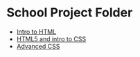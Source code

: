 # School Project Folder

<ul>
<li><a href="intro_to_html/index.html" target="_blank">Intro to HTML</a></li>
<li><a href="HTML5_intro_to_css/index.html" target="_blank">HTML5 and intro to CSS</a>
</li>
<li><a href="Advanced_css/index.html" target="_blank">Advanced CSS</a>
</li>
</ul>